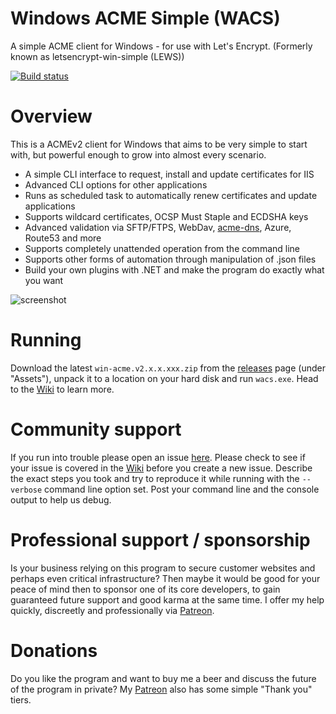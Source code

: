 # Windows ACME Simple (WACS)
A simple ACME client for Windows - for use with Let's Encrypt. (Formerly known as letsencrypt-win-simple (LEWS))

[![Build status](https://ci.appveyor.com/api/projects/status/c4b3t6g82yyjl4v1?svg=true)](https://ci.appveyor.com/project/WouterTinus/win-acme-s8t9q)

# Overview
This is a ACMEv2 client for Windows that aims to be very simple to start with, but powerful enough to grow into almost every scenario.

- A simple CLI interface to request, install and update certificates for IIS
- Advanced CLI options for other applications
- Runs as scheduled task to automatically renew certificates and update applications
- Supports wildcard certificates, OCSP Must Staple and ECDSHA keys
- Advanced validation via SFTP/FTPS, WebDav, [acme-dns](https://github.com/joohoi/acme-dns), Azure, Route53 and more
- Supports completely unattended operation from the command line
- Supports other forms of automation through manipulation of .json files
- Build your own plugins with .NET and make the program do exactly what you want

![screenshot](https://i.imgur.com/vRXYw9V.png)

# Running
Download the latest `win-acme.v2.x.x.xxx.zip` from the [releases](https://github.com/PKISharp/win-acme/releases) page (under "Assets"), unpack it to a location on your hard disk and run `wacs.exe`. Head to the [Wiki](https://github.com/PKISharp/win-acme/wiki) to learn more.

# Community support
If you run into trouble please open an issue [here](https://github.com/PKISharp/win-acme/issues). Please check to see if your issue is covered in the [Wiki](https://github.com/PKISharp/win-acme/wiki) before you create a new issue. Describe the exact steps you took and try to reproduce it while running with the `--verbose` command line option set. Post your command line and the console output to help us debug.

# Professional support / sponsorship
Is your business relying on this program to secure customer websites and perhaps even critical infrastructure? Then maybe it would be good for your peace of mind then to sponsor one of its core developers, to gain guaranteed future support and good karma at the same time. I offer my help quickly, discreetly and professionally via [Patreon](https://www.patreon.com/woutertinus).

# Donations
Do you like the program and want to buy me a beer and discuss the future of the program in private? My [Patreon](https://www.patreon.com/woutertinus) also has some simple "Thank you" tiers.
